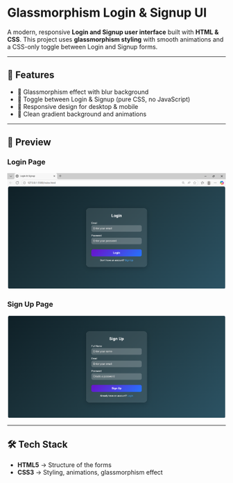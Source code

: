 # Glassmorphism Login & Signup UI
A modern, responsive **Login and Signup user interface** built with **HTML & CSS**. This project uses **glassmorphism styling** with smooth animations and a CSS-only toggle between Login and Signup forms.  

---

## 🚀 Features
- 🌟 Glassmorphism effect with blur background  
- 🔄 Toggle between Login & Signup (pure CSS, no JavaScript)  
- 📱 Responsive design for desktop & mobile  
- 🎨 Clean gradient background and animations  

---

## 📸 Preview
### Login Page
![Login Page](https://github.com/Krithikulal13/Glassmorphism-Login-Signup-UI/blob/main/Login.png) 

### Sign Up Page
![Sign Up Page](https://github.com/Krithikulal13/Glassmorphism-Login-Signup-UI/blob/main/Sign%20Up.png)  

---

## 🛠️ Tech Stack
- **HTML5** → Structure of the forms  
- **CSS3** → Styling, animations, glassmorphism effect  

